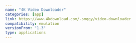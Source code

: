 ```yaml
---
name: "4K Video Downloader"
categories: [app]
link: https://www.4kdownload.com/-smqgy/video-downloader
compatibility: emulation
versionFrom: "1.3"
type: applications
---
```



